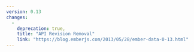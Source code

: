 ```yaml
---
version: 0.13
changes:
  -
    deprecation: true,
    title: "API Revision Removal"
    link: "https://blog.emberjs.com/2013/05/28/ember-data-0-13.html"
---
```

